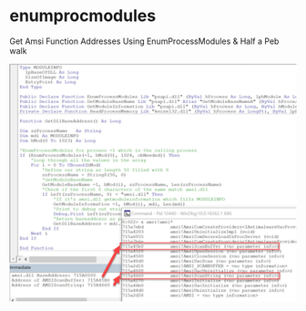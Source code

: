 # enumprocmodules
Get Amsi Function Addresses Using EnumProcessModules &amp; Half a Peb walk

![EnumProcessModules](https://github.com/rmdavy/enumprocmodules/blob/master/EnumProcessModules.jpg)
